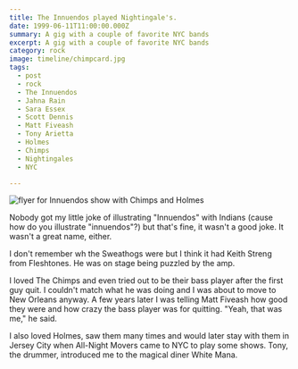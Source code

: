 ```yaml
---
title: The Innuendos played Nightingale's.
date: 1999-06-11T11:00:00.000Z
summary: A gig with a couple of favorite NYC bands
excerpt: A gig with a couple of favorite NYC bands
category: rock
image: timeline/chimpcard.jpg
tags:
  - post 
  - rock
  - The Innuendos
  - Jahna Rain
  - Sara Essex
  - Scott Dennis
  - Matt Fiveash
  - Tony Arietta
  - Holmes
  - Chimps
  - Nightingales
  - NYC

---
```


![flyer for Innuendos show with Chimps and Holmes](/static/img/rock/chimpcard.jpg "flyer for Innuendos show with Chimps and Holmes")

Nobody got my little joke of illustrating "Innuendos" with Indians (cause how do you illustrate "innuendos"?) but that's fine, it wasn't a good joke. It wasn't a great name, either.

I don't remember wh the Sweathogs were but I think it had Keith Streng from Fleshtones. He was on stage being puzzled by the amp.

I loved The Chimps and even tried out to be their bass player after the first guy quit. I couldn't match what he was doing and I was about to move to New Orleans anyway. A few years later I was telling Matt Fiveash how good they were and how crazy the bass player was for quitting. "Yeah, that was me," he said.

I also loved Holmes, saw them many times and would later stay with them in Jersey City when All-Night Movers came to NYC to play some shows. Tony, the drummer, introduced me to the magical diner White Mana.